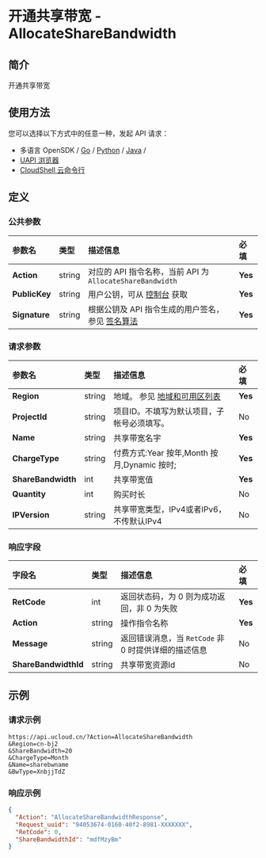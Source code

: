 # 开通共享带宽 - AllocateShareBandwidth

## 简介

开通共享带宽






## 使用方法

您可以选择以下方式中的任意一种，发起 API 请求：
- 多语言 OpenSDK / [Go](https://github.com/ucloud/ucloud-sdk-go) / [Python](https://github.com/ucloud/ucloud-sdk-python3) / [Java](https://github.com/ucloud/ucloud-sdk-java) /
- [UAPI 浏览器](https://console.ucloud.cn/uapi/detail?id=AllocateShareBandwidth)
- [CloudShell 云命令行](https://shell.ucloud.cn/)


## 定义

### 公共参数

| 参数名 | 类型 | 描述信息 | 必填 |
|:---|:---|:---|:---|
| **Action**     | string  | 对应的 API 指令名称，当前 API 为 `AllocateShareBandwidth`                        | **Yes** |
| **PublicKey**  | string  | 用户公钥，可从 [控制台](https://console.ucloud.cn/uapi/apikey) 获取                                             | **Yes** |
| **Signature**  | string  | 根据公钥及 API 指令生成的用户签名，参见 [签名算法](api/summary/signature.md)  | **Yes** |

### 请求参数

| 参数名 | 类型 | 描述信息 | 必填 |
|:---|:---|:---|:---|
| **Region** | string | 地域。 参见 [地域和可用区列表](https://docs.ucloud.cn/api/summary/regionlist) |**Yes**|
| **ProjectId** | string | 项目ID。不填写为默认项目，子帐号必须填写。 |No|
| **Name** | string | 共享带宽名字 |**Yes**|
| **ChargeType** | string | 付费方式:Year 按年,Month 按月,Dynamic 按时; |**Yes**|
| **ShareBandwidth** | int | 共享带宽值 |**Yes**|
| **Quantity** | int | 购买时长 |No|
| **IPVersion** | string | 共享带宽类型，IPv4或者IPv6，不传默认IPv4 |No|

### 响应字段

| 字段名 | 类型 | 描述信息 | 必填 |
|:---|:---|:---|:---|
| **RetCode** | int | 返回状态码，为 0 则为成功返回，非 0 为失败 |**Yes**|
| **Action** | string | 操作指令名称 |**Yes**|
| **Message** | string | 返回错误消息，当 `RetCode` 非 0 时提供详细的描述信息 |No|
| **ShareBandwidthId** | string | 共享带宽资源Id |No|




## 示例

### 请求示例
    
```
https://api.ucloud.cn/?Action=AllocateShareBandwidth
&Region=cn-bj2
&ShareBandwidth=20
&ChargeType=Month
&Name=sharebwname
&BwType=XnbjjTdZ
```

### 响应示例
    
```json
{
  "Action": "AllocateShareBandwidthResponse",
  "Request_uuid": "94053674-0160-40f2-8981-XXXXXXX",
  "RetCode": 0,
  "ShareBandwidthId": "mdfMzyBm"
}
```





